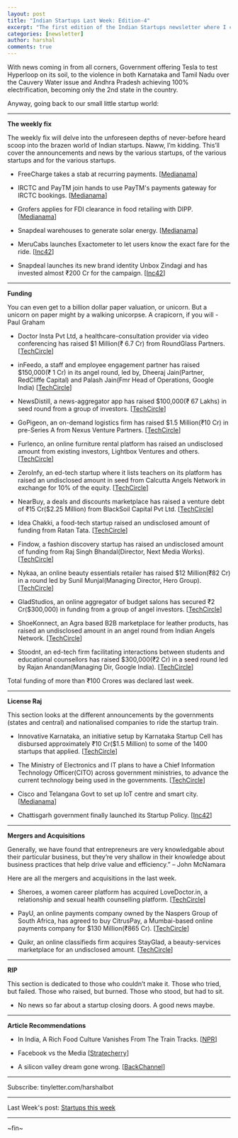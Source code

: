 ```yaml
---
layout: post
title: "Indian Startups Last Week: Edition-4"
excerpt: "The first edition of the Indian Startups newsletter where I curate the what went down in the ecosystem last week."
categories: [newsletter]
author: harshal
comments: true
---
```


With news coming in from all corners, Government offering Tesla to test Hyperloop on its soil, to the violence in both Karnataka and Tamil Nadu over the Cauvery Water issue and Andhra Pradesh achieving 100% electrification, becoming only the 2nd state in the country.

Anyway, going back to our small little startup world:

***

**The weekly fix**

The weekly fix will delve into the unforeseen depths of never-before heard scoop into the brazen world of Indian startups. Naww, I’m kidding. This’ll cover the announcements and news by the various startups, of the various startups and for the various startups.

* FreeCharge takes a stab at recurring payments. [[Medianama](http://www.medianama.com/2016/09/223-freecharge-recurring-payments/)]

* IRCTC and PayTM join hands to use PayTM's payments gateway for IRCTC bookings. [[Medianama](http://www.medianama.com/2016/09/223-irctc-paytm-payment-gateway/)]
* Grofers applies for FDI clearance in food retailing with DIPP. [[Medianama](https://yourstory.com/2016/09/snapdeal-solar-energy-warehouses/)]
 
* Snapdeal warehouses to generate solar energy. [[Medianama](https://yourstory.com/2016/09/snapdeal-solar-energy-warehouses/)]

* MeruCabs launches Exactometer to let users know the exact fare for the ride. [[Inc42](https://inc42.com/flash-feed/meru-fare-exactometer/)]

* Snapdeal launches its new brand identity Unbox Zindagi and has invested almost ₹200 Cr for the campaign. [[Inc42](https://inc42.com/buzz/snapdeal-launches-new-logo/)]

***

**Funding**

You can even get to a billion dollar paper valuation, or unicorn. But a unicorn on paper might by a walking unicorpse. A crapicorn, if you will - Paul Graham

* Doctor Insta Pvt Ltd, a healthcare-consultation provider via video conferencing has raised $1 Million(₹ 6.7 Cr) from RoundGlass Partners. [[TechCircle](http://techcircle.vccircle.com/2016/09/16/exclusive-roundglass-partners-backs-health-tech-startup-doctor-insta/)]

* inFeedo, a staff and employee engagement partner has raised $150,000(₹ 1 Cr) in its angel round, led by, Dheeraj Jain(Partner, RedCliffe Capital) and Palash Jain(Fmr Head of Operations, Google India) [[TechCircle](http://techcircle.vccircle.com/2016/09/16/staff-engagement-platform-infeedo-gets-150k-from-redcliffe-capital-and-former-google-execs/)]

* NewsDistill, a news-aggregator app has raised $100,000(₹ 67 Lakhs) in seed round from a group of investors. [[TechCircle](http://techcircle.vccircle.com/2016/09/16/news-aggregator-app-newsdistill-raises-100k-in-seed-funding/)]

* GoPigeon, an on-demand logistics firm has raised $1.5 Million(₹10 Cr) in pre-Series A from Nexus Venture Partners. [[TechCircle](http://techcircle.vccircle.com/2016/09/15/exclusive-on-demand-logistics-service-provider-gopigeon-gets-1-5-mn-from-nexus-venture/)]

* Furlenco, an online furniture rental platform has raised an undisclosed amount from existing investors, Lightbox Ventures and others. [[TechCircle](http://techcircle.vccircle.com/2016/09/14/exclusive-online-furniture-rental-startup-furlenco-raises-more-investment-from-lightbox/)]

* ZeroInfy, an ed-tech startup where it lists teachers on its platform has raised an undisclosed amount in seed from Calcutta Angels Network in exchange for 10% of the equity. [[TechCircle](http://techcircle.vccircle.com/2016/09/14/ed-tech-startup-zeroinfy-raises-funding-from-calcutta-angels/)]

* NearBuy, a deals and discounts marketplace has raised a venture debt of ₹15 Cr($2.25 Million) from BlackSoil Capital Pvt Ltd. [[TechCircle](http://techcircle.vccircle.com/2016/09/13/deals-site-nearbuy-gets-2-2-mn-in-loans-from-blacksoil-capital/)]

* Idea Chakki, a food-tech startup raised an undisclosed amount of funding from Ratan Tata. [[TechCircle](http://techcircle.vccircle.com/2016/09/13/food-tech-startup-idea-chakki-gets-funding-from-ratan-tata/)]

* Findow, a fashion discovery startup has raised an undisclosed amount of funding from Raj Singh Bhandal(Director, Next Media Works). [[TechCircle](http://techcircle.vccircle.com/2016/09/13/fashion-discovery-app-findow-gets-seed-funding-eyes-tier-two-cities/)]

* Nykaa, an online beauty essentials retailer has raised $12 Million(₹82 Cr) in a round led by Sunil Munjal(Managing Director, Hero Group). [[TechCircle](http://techcircle.vccircle.com/2016/09/13/hero-groups-sunil-munjal-backs-beauty-etailer-nykaa/)]

* GladStudios, an online aggregator of budget salons has secured ₹2 Cr($300,000) in funding from a group of angel investors. [[TechCircle](http://techcircle.vccircle.com/2016/09/13/online-salon-aggregator-glam-studios-raises-300k-in-angel-round/)]

* ShoeKonnect, an Agra based B2B marketplace for leather products, has raised an undisclosed amount in an angel round from Indian Angels Network. [[TechCircle](http://techcircle.vccircle.com/2016/09/12/exclusive-b2b-marketplace-for-leather-products-shoekonnect-gets-funding-from-ian/)]

* Stoodnt, an ed-tech firm facilitating interactions between students and educational counsellors has raised $300,000(₹2 Cr) in a seed round led by Rajan Anandan(Managing Dir, Google India). [[TechCircle](http://techcircle.vccircle.com/2016/09/12/exclusive-ed-tech-startup-stoodnt-gets-funding-from-googles-rajan-anandan/)] 

Total funding of more than ₹100 Crores was declared last week.

***

**License Raj**

This section looks at the different announcements by the governments (states and central) and nationalised companies to ride the startup train.

* Innovative Karnataka, an initiative setup by Karnataka Startup Cell has disbursed approximately ₹10 Cr($1.5 Million) to some of the 1400 startups that applied. [[TechCircle](http://techcircle.vccircle.com/2016/09/16/karnataka-startup-cell-gets-1400-applications-disburses-1-5-mn/)]

* The Ministry of Electronics and IT plans to have a Chief Information Technology Officer(CITO) across government ministries, to advance the current technology being used in the governments. [[TechCircle](http://techcircle.vccircle.com/2016/09/15/modi-govt-to-appoint-chief-it-officers-in-all-ministries-set-up-e-governance-academy/)]

* Cisco and Telangana Govt to set up IoT centre and smart city. [[Medianama](http://www.medianama.com/2016/09/223-cisco-telangana-iot/)]

* Chattisgarh government finally launched its Startup Policy. [[Inc42](https://inc42.com/buzz/chattisgarh-startup-policy/)]

***

**Mergers and Acquisitions**

Generally, we have found that entrepreneurs are very knowledgable about their particular business, but they’re very shallow in their knowledge about business practices that help drive value and efficiency.” – John McNamara

Here are all the mergers and acquisitions in the last week.

* Sheroes, a women career platform has acquired LoveDoctor.in, a relationship and sexual health counselling platform. [[TechCircle](http://techcircle.vccircle.com/2016/09/16/sheroes-acquires-online-counselling-platform-lovedoctor/)]

* PayU, an online payments company owned by the Naspers Group of South Africa, has agreed to buy CitrusPay, a Mumbai-based online payments company for $130 Million(₹865 Cr). [[TechCircle](http://techcircle.vccircle.com/2016/09/14/online-payments-firm-payu-to-buy-rival-citrus-pay-for-130-mn/)]

* Quikr, an online classifieds firm acquires StayGlad, a beauty-services marketplace for an undisclosed amount. [[TechCircle](http://techcircle.vccircle.com/2016/09/13/quikr-buys-bessemer-venture-backed-beauty-services-startup-stayglad/)]

***

**RIP**

This section is dedicated to those who couldn’t make it. Those who tried, but failed. Those who raised, but burned. Those who stood, but had to sit.

* No news so far about a startup closing doors. A good news maybe.

***

**Article Recommendations**

* In India, A Rich Food Culture Vanishes From The Train Tracks. [[NPR](http://www.npr.org/sections/thesalt/2016/09/17/494258848/in-india-a-rich-food-culture-vanishes-from-the-train-tracks)]

* Facebook vs the Media [[Stratecherry](https://stratechery.com/2016/facebook-versus-the-media/)]

* A silicon valley dream gone wrong. [[BackChannel](https://backchannel.com/mike-rothenbergs-vc-firm-was-young-splashy-and-loaded-with-cash-now-it-s-all-come-crashing-down-e76fa076c7c5?source=featured---------1)]

***
Subscribe: tinyletter.com/harshalbot

***

Last Week's post: [Startups this week](https://www.reddit.com/r/india/comments/5276xk/indian_startups_this_week_5th_sept_11th_sept/)

***
~fin~